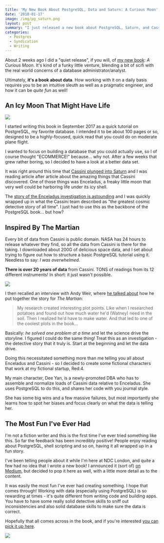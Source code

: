 ```yaml
---
title: 'My New Book About PostgreSQL, Data and Saturn: A Curious Moon'
date: '2018-01-17'
image: /img/pg_saturn.png
layout: post
summary: "I just released a new book about PostgreSQL, Saturn, and Cassini! Quite possibly the most fun I've had writing about data and databases."
categories:
  - Postgres
  - Syndication
  - Writing
---
```


About 2 weeks ago I did a "quiet release", if you will, of [my new book](https://goo.gl/tWF5HE): _A Curious Moon_. It's kind of a funky little venture, blending a bit of scifi with the real world concerns of a database administrator/analyst.

Ultimately, **it's a book about data**. How working with it on a daily basis requires you to be an intuitive sleuth as well as a pragmatic engineer, and how it can be _quite fun_ as well!

## An Icy Moon That Might Have Life

![](https://blog.bigmachine.io/img/7796_PIA21346-full.jpg)

I started writing this book in September 2017 as a quick tutorial on PostgreSQL, my favorite database. I intended it to be about 100 pages or so, designed to be a highly-focused, quick read that you could do on moderate plane flight.

I wanted to focus on building a database that you could actually use, so I of course thought "ECOMMERCE!" because... why not. After a few weeks that grew rather boring, so I decided to have a look at a better data set.

It was right around this time that [Cassini plunged into Saturn](https://saturn.jpl.nasa.gov/mission/grand-finale/cassini-end-of-mission-timeline/) and I was reading article after article about the amazing things that Cassini discovered. One of those things was Enceladus, a freaky little moon that very well could be harboring life under its icy shell.

The [story of the Enceladus investigation is astounding](https://www.scientificamerican.com/article/excitement-builds-for-the-possibility-of-life-on-enceladus/) and I was quickly wrapped up in what the Cassini team described as "the greatest cosmic detective story of all time". I just had to use this as the backbone of the PostgreSQL book... but how?

## Inspired By The Martian

Every bit of data from Cassini is public domain. NASA has 24 hours to release whatever they find, so all the data from Cassini is there for the taking. I downloaded about 200G of delicious space data, and I set about trying to figure out how to structure a basic PostgreSQL tutorial using it. Needless to say: _I was overwhelmed_.

**There is over 20 years of data** from Cassini. TONS of readings from its 12 different instruments! In short: it just wasn't possible.

![](https://blog.bigmachine.io/img/10.jpg)

I then recalled an interview with Andy Weir, where [he talked about](http://uk.businessinsider.com/andy-weir-the-martian-science-crowdsourcing-2015-10?r=US&IR=T) how he put together the story for _The Martian_:

> My research created interesting plot points. Like when I researched potatoes and found out how much water he'd (Watney) need in the soil. Then I realized he'd have to make water. And that led to one of the coolest plots in the book...

Basically: _he solved one problem at a time_ and let the science drive the storyline. I figured I could do the same thing! Treat this as an investigation - the detective story that it truly is. Start at the beginning and let the data drive.

Doing this necessitated something more than me telling you all about Enceladus and Cassini - so I decided to create some fictional characters that work at my fictional startup, Red:4.

My main character, Dee Yan, is a newly-promoted DBA who has to assemble and normalize loads of Cassini data relative to Enceladus. She uses PostgreSQL to do this, and shares her code with you journal style.

She has some big wins and a few massive failures, but most importantly she learns how to spot her biases and focus clearly on what the data is telling her.

## The Most Fun I've Ever Had

I'm not a fiction writer and this is the first time I've ever tried something like this. So far the feedback has been incredibly positive! People enjoy reading about PostgreSQL, shell scripting and so on, having it all wrapped up in a fun story.

I've been telling people about it while I'm here at NDC London, and quite a few had no idea that I wrote a new book! I announced it (sort of) [on Medium](https://medium.com/@robconery/adding-some-scifi-fun-to-a-book-about-databases-82825aca0b14), but decided to pop it here as well, with a little more detail as to the content.

It was easily the most fun I've ever had creating something. I hope that comes through! Working with data (especially using PostgreSQL) is so rewarding at times - it's quite different from writing code and building apps. You have to have some really solid detective skills to sniff out inconsistencies and also solid database skills to make sure the data is correct.

Hopefully that all comes across in the book, and if you're interested [you can pick it up here](https://goo.gl/tWF5HE).

![](https://blog.bigmachine.io/img/image-20170411-26720-1avikn7.jpg)
